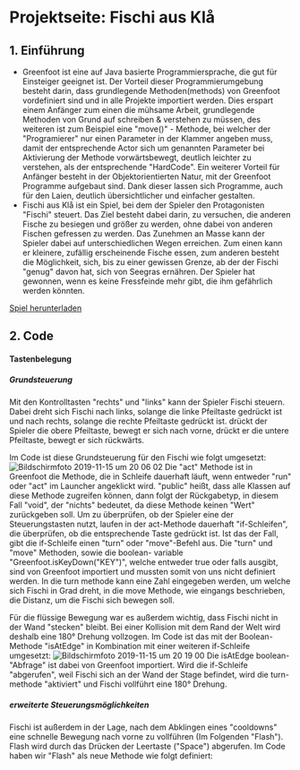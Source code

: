 # Projektseite: Fischi aus Klå

## 1. Einführung
* Greenfoot ist eine auf Java basierte Programmiersprache, die gut für Einsteiger geeignet ist. Der Vorteil dieser Programmierumgebung besteht darin, dass grundlegende Methoden(methods) von Greenfoot vordefiniert sind und in alle Projekte importiert werden. Dies erspart einem Anfänger zum einen die mühsame Arbeit, grundlegende Methoden von Grund auf schreiben & verstehen zu müssen, des weiteren ist zum Beispiel eine "move()" - Methode, bei welcher der "Programierer" nur einen Parameter in der Klammer angeben muss, damit der entsprechende Actor sich um genannten Parameter bei Aktivierung der Methode vorwärtsbewegt, deutlich leichter zu verstehen, als der entsprechende "HardCode". Ein weiterer Vorteil für Anfänger besteht in der Objektorientierten Natur, mit der Greenfoot Programme aufgebaut sind. Dank dieser lassen sich Programme, auch für den Laien, deutlich übersichtlicher und einfacher gestalten.
* Fischi aus Klå ist ein Spiel, bei dem der Spieler den Protagonisten "Fischi" steuert. Das Ziel besteht dabei darin, zu versuchen, die anderen Fische zu besiegen und größer zu werden, ohne dabei von anderen Fischen gefressen zu werden. Das Zunehmen an Masse kann der Spieler dabei auf unterschiedlichen Wegen erreichen. Zum einen kann er kleinere, zufällig erscheinende Fische essen, zum anderen besteht die Möglichkeit, sich, bis zu einer gewissen Grenze, ab der der Fischi "genug" davon hat, sich von Seegras ernähren. Der Spieler hat gewonnen, wenn es keine Fressfeinde mehr gibt, die ihm gefährlich werden könnten. 

[Spiel herunterladen](https://www.file-upload.net/download-13787660/FischivonKl1.0.zip.html)

## 2. Code

#### Tastenbelegung
##### Grundsteuerung
Mit den Kontrolltasten "rechts" und "links" kann der Spieler Fischi steuern. Dabei dreht sich Fischi nach links, solange die linke Pfeiltaste gedrückt ist und nach rechts, solange die rechte Pfeiltaste gedrückt ist. drückt der Spieler die obere Pfeiltaste, bewegt er sich nach vorne, drückt er die untere Pfeiltaste, bewegt er sich rückwärts.

Im Code ist diese Grundsteuerung für den Fischi wie folgt umgesetzt:
![Bildschirmfoto 2019-11-15 um 20 06 02](https://user-images.githubusercontent.com/54102146/68968692-834c2e80-07e3-11ea-95f9-447ad9627314.png)
Die "act" Methode ist in Greenfoot die Methode, die in Schleife dauerhaft läuft, wenn entweder "run" oder "act" im Launcher angeklickt wird. "public" heißt, dass alle Klassen auf diese Methode zugreifen können, dann folgt der Rückgabetyp, in diesem Fall "void", der "nichts" bedeutet, da diese Methode keinen "Wert" zurückgeben soll.
Um zu überprüfen, ob der Spieler eine der Steuerungstasten nutzt, laufen in der act-Methode dauerhaft "if-Schleifen", die überprüfen, ob die entsprechende Taste gedrückt ist. Ist das der Fall, gibt die if-Schleife einen "turn" oder "move"-Befehl aus. Die "turn" und "move" Methoden, sowie die boolean- variable "Greenfoot.isKeyDown("KEY")", welche entweder true oder falls ausgibt, sind von Greenfoot importiert und mussten somit von uns nicht definiert werden. In die turn methode kann eine Zahl eingegeben werden, um welche sich Fischi in Grad dreht, in die move Methode, wie eingangs beschrieben, die Distanz, um die Fischi sich bewegen soll.

Für die flüssige Bewegung war es außerdem wichtig, dass Fischi nicht in der Wand "stecken" bleibt. Bei einer Kollision mit dem Rand der Welt wird deshalb eine 180° Drehung vollzogen. Im Code ist das mit der Boolean-Methode "isAtEdge" in Kombination mit einer weiteren if-Schleife umgesetzt:
![Bildschirmfoto 2019-11-15 um 20 19 00](https://user-images.githubusercontent.com/54102146/68969437-43864680-07e5-11ea-874d-79138c3c7f58.png)
Die isAtEdge boolean-"Abfrage" ist dabei von Greenfoot importiert. Wird die if-Schleife "abgerufen", weil Fischi sich an der Wand der Stage befindet, wird die turn-methode "aktiviert" und Fischi vollführt eine 180° Drehung.

##### erweiterte Steuerungsmöglichkeiten
Fischi ist außerdem in der Lage, nach dem Abklingen eines "cooldowns" eine schnelle Bewegung nach vorne zu vollführen (Im Folgenden "Flash"). Flash wird durch das Drücken der Leertaste ("Space") abgerufen.
Im Code haben wir "Flash" als neue Methode wie folgt definiert:


